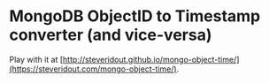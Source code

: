 # MongoDB ObjectID to Timestamp converter (and vice-versa)

Play with it at [http://steveridout.github.io/mongo-object-time/](https://steveridout.com/mongo-object-time/).
